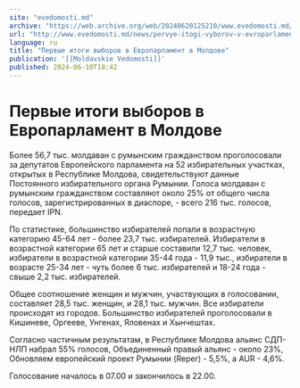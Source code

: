 ```yaml
---
site: "evedomosti.md"
archive: "https://web.archive.org/web/20240620125210/www.evedomosti.md/news/pervye-itogi-vyborov-v-evroparlament-v-moldove"
url: "http://www.evedomosti.md/news/pervye-itogi-vyborov-v-evroparlament-v-moldove"
language: ru
title: "Первые итоги выборов в Европарламент в Молдове"
publication: '[[Moldavskie Vedomosti]]'
published: 2024-06-10T18:42
---
```


# Первые итоги выборов в Европарламент в Молдове

Более 56,7 тыс. молдаван с румынским гражданством проголосовали за депутатов Европейского парламента на 52 избирательных участках, открытых в Республике Молдова, свидетельствуют данные Постоянного избирательного органа Румынии. Голоса молдаван с румынским гражданством составляют около 25% от общего числа голосов, зарегистрированных в диаспоре, - всего 216 тыс. голосов, передает IPN.

По статистике, большинство избирателей попали в возрастную категорию 45-64 лет - более 23,7 тыс. избирателей. Избиратели в возрастной категории 65 лет и старше составили 12,7 тыс. человек, избиратели в возрастной категории 35-44 года - 11,9 тыс., избиратели в возрасте 25-34 лет - чуть более 6 тыс. избирателей и 18-24 года - свыше 2,2 тыс. избирателей.

Общее соотношение женщин и мужчин, участвующих в голосовании, составляет 28,5 тыс. женщин, и 28,1 тыс. мужчин. Все избиратели происходят из городов. Большинство избирателей проголосовали в Кишиневе, Оргееве, Унгенах, Яловенах и Хынчештах.

Согласно частичным результатам, в Республике Молдова альянс СДП-НЛП набрал 55% голосов, Объединенный правый альянс - около 23%, Обновляем европейский проект Румынии (Reper) - 5,5%, а AUR - 4,6%.

Голосование началось в 07.00 и закончилось в 22.00.
